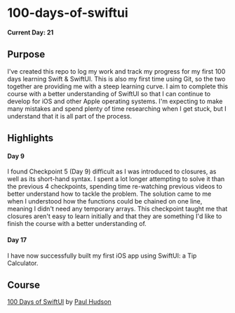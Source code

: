 # 100-days-of-swiftui

**Current Day: 21**

## Purpose

I've created this repo to log my work and track my progress for my first 100 days learning Swift & SwiftUI. This is also my first time using Git, so the two together are providing me with a steep learning curve. I aim to complete this course with a better understanding of SwiftUI so that I can continue to develop for iOS and other Apple operating systems. I'm expecting to make many mistakes and spend plenty of time researching when I get stuck, but I understand that it is all part of the process.

## Highlights

#### Day 9

I found Checkpoint 5 (Day 9) difficult as I was introduced to closures, as well as its short-hand syntax. I spent a lot longer attempting to solve it than the previous 4 checkpoints, spending time re-watching previous videos to better understand how to tackle the problem. The solution came to me when I understood how the functions could be chained on one line, meaning I didn't need any temporary arrays. This checkpoint taught me that closures aren't easy to learn initially and that they are something I'd like to finish the course with a better understanding of.

#### Day 17

I have now successfully built my first iOS app using SwiftUI: a Tip Calculator.

## Course

[100 Days of SwiftUI](https://www.hackingwithswift.com/100/swiftui) by [Paul Hudson](https://twitter.com/twostraws)
